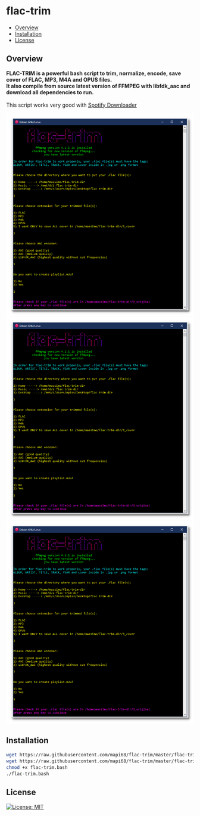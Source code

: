 # flac-trim

* [Overview](#overview)
* [Installation](#installation)
* [License](#license)

## Overview
<b>FLAC-TRIM is a powerful bash script to trim, normalize, encode, save cover of FLAC, MP3, M4A and OPUS files.<br>
It also compile from source latest version of FFMPEG with libfdk_aac and download all dependencies to run.</b><br><br>
This script works very good with <a href="https://www.ondesoft.com/spotify-converter-for-windows/">Spotify Downloader</a>

<img src="images/1.png">

<img src="images/1.png">

<img src="images/1.png">


## Installation

```bash
wget https://raw.githubusercontent.com/mapi68/flac-trim/master/flac-trim.conf
wget https://raw.githubusercontent.com/mapi68/flac-trim/master/flac-trim.bash
chmod +x flac-trim.bash
./flac-trim.bash
```

## License
[![License: MIT](https://img.shields.io/badge/License-MIT-blue.svg)](LICENSE)
